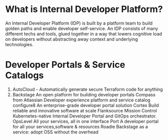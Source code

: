 # What is Internal Developer Platform? 
An Internal Developer Platform (IDP) is built by a platform team to build golden paths and enable developer self-service. An IDP consists of many different techs and tools, glued together in a way that lowers cognitive load on developers without abstracting away context and underlying technologies. 


# Developer Portals & Service Catalogs
1. AutoCloud - Automatically generate secure Terraform code for anything
2. Backstage	An open platform for building developer portals
Compass from Atlassian	Developer experience platform and service catalog
configure8	An enterprise-grade developer portal solution
Cortex	Build reliable and innovative software at scale
Flanksource Mission Control	Kubernetes-native Internal Developer Portal and GitOps orchestrator.
OpsLevel	All your services, all in one interface
Port	A developer portal for all your services,software & resources
Roadie	Backstage as a service: adopt OSS without the overhead